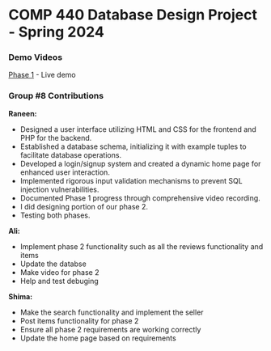 # COMP 440 Database Design Project - Spring 2024

### Demo Videos
[Phase 1](https://www.youtube.com/watch?v=AJ_xxH46lUY) - Live demo


###  Group #8 Contributions

**Raneen:**
- Designed a user interface utilizing HTML and CSS for the frontend and PHP for the backend.
- Established a database schema, initializing it with example tuples to facilitate database operations.
- Developed a login/signup system and created a dynamic home page for enhanced user interaction.
- Implemented rigorous input validation mechanisms to prevent SQL injection vulnerabilities.
- Documented Phase 1 progress through comprehensive video recording.
- I did designing portion of our phase 2.
- Testing both phases.

**Ali:**
- Implement phase 2 functionality such as all the reviews functionality and items
- Update the databse 
- Make video for phase 2
- Help and test debuging

**Shima:**
- Make the search functionality and implement the seller
- Post items functionality for phase 2 
- Ensure all phase 2 requirements are working correctly
- Update the home page based on requirements